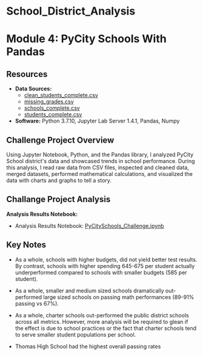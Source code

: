 # School_District_Analysis
# Module 4: PyCity Schools With Pandas
## Resources

- **Data Sources:** 
  - [clean_students_complete.csv](Resources/clean_students_complete.csv)
  - [missing_grades.csv](Resources/missing_grades.csv)
  - [schools_complete.csv](Resources/schools_complete.csv)
  - [students_complete.csv](Resources/students_complete.csv)
- **Software:** Python 3.7.10, Jupyter Lab Server 1.4.1, Pandas, Numpy

## Challenge Project Overview 

Using Jupyter Notebook, Python, and the Pandas library, I analyzed PyCity School district's data and showcased trends in school performance. During this analysis, I read raw data from CSV files, inspected and cleaned data, merged datasets, performed mathematical calculations, and visualized the data with charts and graphs to tell a story.

## Challange Project Analysis

**Analysis Results Notebook:**
  - Analysis Results Notebook: [PyCitySchools_Challenge.ipynb](PyCitySchools_Challenge.ipynb)

## Key Notes  
   - As a whole, schools with higher budgets, did not yield better test results. By contrast, schools with higher spending 645-675 per student actually underperformed      compared to schools with smaller budgets (585 per student).

   - As a whole, smaller and medium sized schools dramatically out-performed large sized schools on passing math performances (89-91% passing vs 67%).

   - As a whole, charter schools out-performed the public district schools across all metrics. However, more analysis will be required to glean if the effect is due to      school practices or the fact that charter schools tend to serve smaller student populations per school.
   
   - Thomas High School had the highest overall passing rates 
